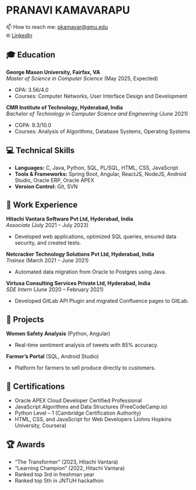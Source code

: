 # PRANAVI KAMAVARAPU

📫 How to reach me: pkamavar@gmu.edu  
🌐 [LinkedIn](https://linkedin.com/in/pranavik/)

## 🎓 Education

**George Mason University, Fairfax, VA**  
*Master of Science in Computer Science* (May 2025, Expected)  
- GPA: 3.56/4.0
- Courses: Computer Networks, User Interface Design and Development

**CMR Institute of Technology, Hyderabad, India**  
*Bachelor of Technology in Computer Science and Engineering* (June 2021)  
- CGPA: 9.3/10.0
- Courses: Analysis of Algorithms, Database Systems, Operating Systems

## 💻 Technical Skills

- **Languages:** C, Java, Python, SQL, PL/SQL, HTML, CSS, JavaScript
- **Tools & Frameworks:** Spring Boot, Angular, ReactJS, NodeJS, Android Studio, Oracle ERP, Oracle APEX
- **Version Control:** Git, SVN

## 💼 Work Experience

**Hitachi Vantara Software Pvt Ltd, Hyderabad, India**  
*Associate* (July 2021 – July 2023)  
- Developed web applications, optimized SQL queries, ensured data security, and created tests.

**Netcracker Technology Solutions Pvt Ltd, Hyderabad, India**  
*Trainee* (March 2021 – June 2021)  
- Automated data migration from Oracle to Postgres using Java.

**Virtusa Consulting Services Private Ltd, Hyderabad, India**  
*SDE Intern* (June 2020 – February 2021)  
- Developed GitLab API Plugin and migrated Confluence pages to GitLab.

## 🔬 Projects

**Women Safety Analysis** (Python, Angular)  
- Real-time sentiment analysis of tweets with 85% accuracy.

**Farmer’s Portal** (SQL, Android Studio)  
- Platform for farmers to sell produce directly to customers.

## 📜 Certifications

- Oracle APEX Cloud Developer Certified Professional
- JavaScript Algorithms and Data Structures (FreeCodeCamp.io)
- Python Level – 1 (Cambridge Certification Authority)
- HTML, CSS, and JavaScript for Web Developers (Johns Hopkins University, Coursera)

## 🏆 Awards

- “The Transformer” (2023, Hitachi Vantara)
- “Learning Champion” (2022, Hitachi Vantara)
- Ranked top 3rd in freshman year
- Ranked top 5th in JNTUH hackathon
